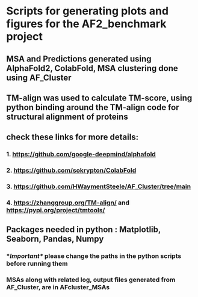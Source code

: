 # Scripts for generating plots and figures for the AF2_benchmark project
## MSA and Predictions generated using AlphaFold2, ColabFold, MSA clustering done using AF_Cluster
## TM-align was used to calculate TM-score, using python binding around the TM-align code for structural alignment of proteins

## check these links for more details:
### 1. https://github.com/google-deepmind/alphafold
### 2. https://github.com/sokrypton/ColabFold
### 3. https://github.com/HWaymentSteele/AF_Cluster/tree/main
### 4. https://zhanggroup.org/TM-align/ and https://pypi.org/project/tmtools/

## Packages needed in python : Matplotlib, Seaborn, Pandas, Numpy

### \**Important\** please change the paths in the python scripts before running them

### MSAs along with related log, output files generated from AF_Cluster, are in AFcluster_MSAs
